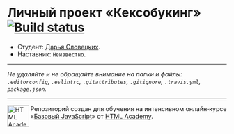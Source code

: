 # Личный проект «Кексобукинг» [![Build status][travis-image]][travis-url]

* Студент: [Дарья Словецких](https://up.htmlacademy.ru/javascript/9/user/3612).
* Наставник: `Неизвестно`.

---

_Не удаляйте и не обращайте внимание на папки и файлы:_<br>
_`.editorconfig`, `.eslintrc`, `.gitattributes`, `.gitignore`, `.travis.yml`, `package.json`._

---

<a href="https://htmlacademy.ru/intensive/javascript"><img align="left" width="50" height="50" title="HTML Academy" src="https://up.htmlacademy.ru/static/img/intensive/javascript/logo-for-github.svg"></a>

Репозиторий создан для обучения на интенсивном онлайн‑курсе «[Базовый JavaScript](https://htmlacademy.ru/intensive/javascript)» от [HTML Academy](https://htmlacademy.ru).

[travis-image]: https://travis-ci.org/htmlacademy-javascript/3612-keksobooking.svg?branch=master
[travis-url]: https://travis-ci.org/htmlacademy-javascript/3612-keksobooking
